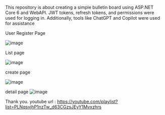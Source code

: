 This repository is about creating a simple bulletin board using ASP.NET Core 6 and WebAPI. JWT tokens, refresh tokens, and permissions were used for logging in. Additionally, tools like ChatGPT and Copilot were used for assistance

User Register Page 

![image](https://github.com/tigersarang/aspnetmvc_api/assets/5335567/9d97e45a-4e8a-4c07-970c-b2bf72ed582e)

List page

![image](https://github.com/tigersarang/aspnetmvc_api/assets/5335567/f411daa6-a9dd-43a8-839f-d43602fad06d)


create page

![image](https://github.com/tigersarang/aspnetmvc_api/assets/5335567/09a0dab6-c999-4118-b8e3-d98742ac5beb)


detail page
![image](https://github.com/tigersarang/aspnetmvc_api/assets/5335567/d441d5f4-0951-406c-92f5-65890fdb3df5)



Thank you.
youtube url : https://youtube.com/playlist?list=PLNqsvjhP1nzTw_d63CGzsJEyY1Mvxzhrs
